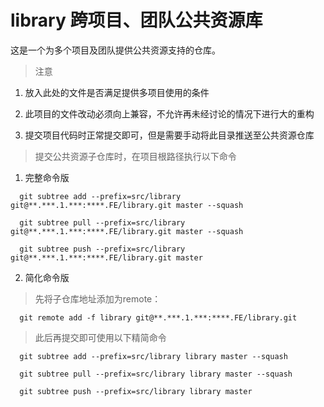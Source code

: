 # library 跨项目、团队公共资源库

这是一个为多个项目及团队提供公共资源支持的仓库。

> 注意
1. 放入此处的文件是否满足提供多项目使用的条件

2. 此项目的文件改动必须向上兼容，不允许再未经讨论的情况下进行大的重构

3. 提交项目代码时正常提交即可，但是需要手动将此目录推送至公共资源仓库

> 提交公共资源子仓库时，在项目根路径执行以下命令

1. 完整命令版
```
  git subtree add --prefix=src/library git@**.***.1.***:****.FE/library.git master --squash

  git subtree pull --prefix=src/library git@**.***.1.***:****.FE/library.git master --squash

  git subtree push --prefix=src/library git@**.***.1.***:****.FE/library.git master
```

2. 简化命令版

> 先将子仓库地址添加为remote：
```
  git remote add -f library git@**.***.1.***:****.FE/library.git
```

> 此后再提交即可使用以下精简命令
```
  git subtree add --prefix=src/library library master --squash

  git subtree pull --prefix=src/library library master --squash

  git subtree push --prefix=src/library library master
```
